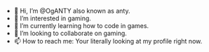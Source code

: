 - 👋 Hi, I’m @OgANTY also known as anty.
- 👀 I’m interested in gaming.
- 🌱 I’m currently learning how to code in games.
- 💞️ I’m looking to collaborate on gaming.
- 📫 How to reach me: Your literally looking at my profile right now.

<!---
OgANTY/OgANTY is a ✨ special ✨ repository because its `README.md` (this file) appears on your GitHub profile.
You can click the Preview link to take a look at your changes.
--->

